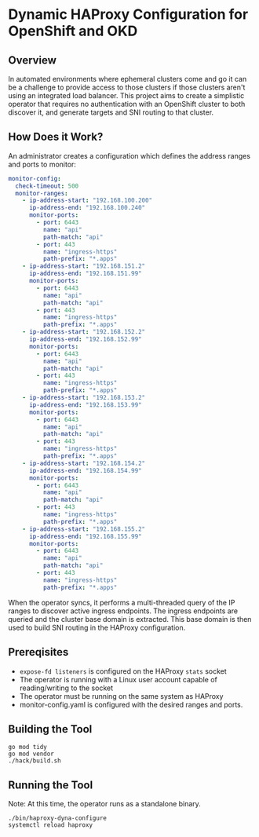 # Dynamic HAProxy Configuration for OpenShift and OKD

## Overview
In automated environments where ephemeral clusters come and go it 
can be a challenge to provide access to those clusters if those clusters
aren't using an integrated load balancer. This project aims to create a
simplistic operator that requires no authentication with an OpenShift cluster
to both discover it, and generate targets and SNI routing to that cluster.

## How Does it Work?
An administrator creates a configuration which defines the address ranges and 
ports to monitor:

~~~yaml
monitor-config:
  check-timeout: 500
  monitor-ranges:
    - ip-address-start: "192.168.100.200"
      ip-address-end: "192.168.100.240"
      monitor-ports:
        - port: 6443
          name: "api"
          path-match: "api"
        - port: 443
          name: "ingress-https"
          path-prefix: "*.apps"
    - ip-address-start: "192.168.151.2"
      ip-address-end: "192.168.151.99"
      monitor-ports:
        - port: 6443
          name: "api"
          path-match: "api"
        - port: 443
          name: "ingress-https"
          path-prefix: "*.apps"
    - ip-address-start: "192.168.152.2"
      ip-address-end: "192.168.152.99"
      monitor-ports:
        - port: 6443
          name: "api"
          path-match: "api"
        - port: 443
          name: "ingress-https"
          path-prefix: "*.apps"
    - ip-address-start: "192.168.153.2"
      ip-address-end: "192.168.153.99"
      monitor-ports:
        - port: 6443
          name: "api"
          path-match: "api"
        - port: 443
          name: "ingress-https"
          path-prefix: "*.apps"
    - ip-address-start: "192.168.154.2"
      ip-address-end: "192.168.154.99"
      monitor-ports:
        - port: 6443
          name: "api"
          path-match: "api"
        - port: 443
          name: "ingress-https"
          path-prefix: "*.apps"
    - ip-address-start: "192.168.155.2"
      ip-address-end: "192.168.155.99"
      monitor-ports:
        - port: 6443
          name: "api"
          path-match: "api"
        - port: 443
          name: "ingress-https"
          path-prefix: "*.apps"
~~~

When the operator syncs, it performs a multi-threaded query of the IP ranges to discover
active ingress endpoints. The ingress endpoints are queried and the cluster base domain is 
extracted. This base domain is then used to build SNI routing in the HAProxy configuration.

## Prereqisites

- `expose-fd listeners` is configured on the HAProxy `stats` socket
- The operator is running with a Linux user account capable of reading/writing to the socket
- The operator must be running on the same system as HAProxy
- monitor-config.yaml is configured with the desired ranges and ports.

## Building the Tool

~~~shell
go mod tidy
go mod vendor
./hack/build.sh
~~~

## Running the Tool

Note: At this time, the operator runs as a standalone binary. 

~~~shell
./bin/haproxy-dyna-configure
systemctl reload haproxy
~~~